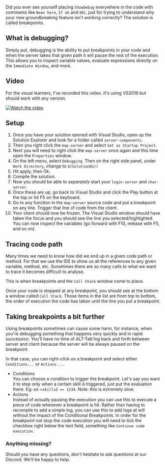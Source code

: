 Did you ever see yourself placing `ShowDebug` everywhere in the code with comments like `Been here`, `If ok` and etc, just for trying to understand why your new groundbreaking feature isn't working correctly? The solution is called breakpoints.

## What is debugging?
Simply put, debugging is the ability to put breakpoints in your code and when the server takes that given path it will pause the rest of the execution. This allows you to inspect variable values, evaluate expressions directly on the `Immediate Window`, and more.

## Video

For the visual learners, I've recorded this video. It's using VS2019 but should work with any version.

[![Watch the video](https://img.youtube.com/vi/zz_LhL3hO0E/maxresdefault.jpg)](https://youtu.be/zz_LhL3hO0E)

## Setup

1. Once you have your solution opened with Visual Studio, open up the Solution Explorer and look for a folder called `server-components`.
2. Then you right click the `map-server` and select `Set as Startup Project`.
3. Next you will need to right click the `map-server` once again and this time open the `Properties` window.
4. On the left menu, select `Debugging`. Then on the right side panel, under `Work Directory`, change to `$(SolutionDir)`
5. Hit apply, then Ok.
6. Compile the solution.
7. Now you should be able to _separately_ start your `login-server` and `char-server`.
8. Once these are up, go back to Visual Studio and click the Play button at the top or hit F5 on the keyboard.
9. Go to any function in the `map-server` source code and put a breakpoint on any line. Trigger that line of code from the client.
10. Your client should now be frozen. The Visual Studio window should have taken the focus and you should see the line you selected/highlighted. You can now inspect the variables (go forward with F10, release with F5, and so on).

## Tracing code path
Many times we need to know how did we end up in a given code path or method. For that we use the IDE to show us all the references to any given variable, method, etc. Sometimes there are so many calls to what we want to trace it becomes difficult to analyse.

This is when breakpoints and the `Call Stack` window come to place.

Once your code is stopped at any breakpoint, you should see at the bottom a window called `Call Stack`. Those items in the list are from top to bottom, the order of execution the code has taken until the line you put a breakpoint.

## Taking breakpoints a bit further
Using breakpoints sometimes can cause some harm, for instance, when you're debugging something that happens very quickly and in rapid succession. You'll have no time of ALT-Tab'ing back and forth between server and client because the server will be always paused on the breakpoint.

In that case, you can right-click on a breakpoint and select either `Conditions...` or `Actions...`.

- Conditions  
You can choose a condition to trigger the breakpoint. Let's say you want it to stop only when a certain skill is triggered, just put the evaluation there. Eg: `md->skillid == 1234`. Note: this is extremely slow.
- Actions  
Instead of actually pausing the execution you can use this to execute a piece of code whenever a breakpoint is hit. Rather than having to recompile to add a simple log, you can use this to add logs at will without the impact of the Conditional Breakpoints. In order for the breakpoint not stop the code execution you will need to tick the checkbox right below the text field, something like `Continue code execution`.

### Anything missing?

Should you have any questions, don't hesitate to ask questions at our Discord. We'll be happy to help.